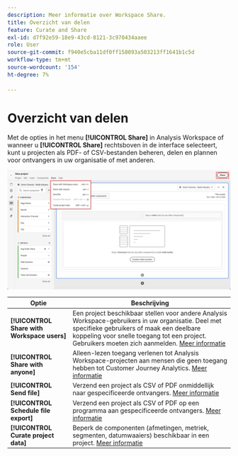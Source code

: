```yaml
---
description: Meer informatie over Workspace Share.
title: Overzicht van delen
feature: Curate and Share
exl-id: d7f92e59-18e9-43cd-8121-3c970434aaee
role: User
source-git-commit: f940e5cba11df0ff158093a503213ff1641b1c5d
workflow-type: tm+mt
source-wordcount: '154'
ht-degree: 7%

---
```


# Overzicht van delen

Met de opties in het menu **[!UICONTROL Share]** in Analysis Workspace of wanneer u **[!UICONTROL Share]** rechtsboven in de interface selecteert, kunt u projecten als PDF- of CSV-bestanden beheren, delen en plannen voor ontvangers in uw organisatie of met anderen.

![ de opties van het Aandeel ](assets/share-options.png)

| Optie | Beschrijving |
|---|---|
| **[!UICONTROL Share with Workspace users]** | Een project beschikbaar stellen voor andere Analysis Workspace-gebruikers in uw organisatie. Deel met specifieke gebruikers of maak een deelbare koppeling voor snelle toegang tot een project. Gebruikers moeten zich aanmelden. [Meer informatie](/help/analysis-workspace/curate-share/share-projects.md) |
| **[!UICONTROL Share with anyone]** | Alleen-lezen toegang verlenen tot Analysis Workspace-projecten aan mensen die geen toegang hebben tot Customer Journey Analytics. [Meer informatie](/help/analysis-workspace/curate-share/share-projects.md) |
| **[!UICONTROL Send file]** | Verzend een project als CSV of PDF onmiddellijk naar gespecificeerde ontvangers. [Meer informatie](/help/analysis-workspace/export/t-schedule-report.md) |
| **[!UICONTROL Schedule file export]** | Verzend een project als CSV of PDF op een programma aan gespecificeerde ontvangers. [Meer informatie](/help/analysis-workspace/export/t-schedule-report.md) |
| **[!UICONTROL Curate project data]** | Beperk de componenten (afmetingen, metriek, segmenten, datumwaaiers) beschikbaar in een project. [Meer informatie](/help/analysis-workspace/curate-share/curate.md) |
